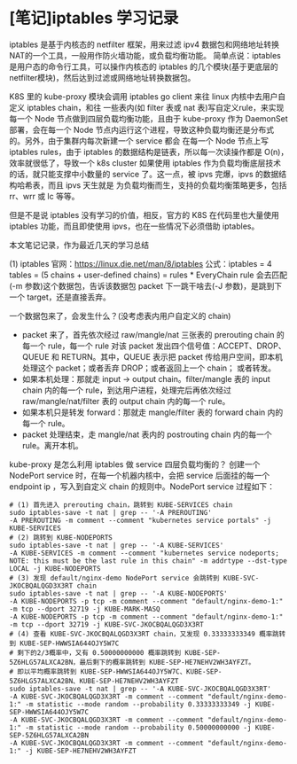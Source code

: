 
# [笔记]iptables 学习记录
iptables 是基于内核态的 netfilter 框架，用来过滤 ipv4 数据包和网络地址转换NAT的一个工具，一般用作防火墙功能，或负载均衡功能。
简单点说：iptables 是用户态的命令行工具，可以操作内核态的 iptables 的几个模块(基于更底层的netfilter模块)，然后达到过滤或网络地址转换数据包。

K8S 里的 kube-proxy 模块会调用 iptables go client 来往 linux 内核中去用户自定义 iptables chain，和往
一些表内(如 filter 表或 nat 表)写自定义rule，来实现每一个 Node 节点做到四层负载均衡功能，且由于 kube-proxy
作为 DaemonSet 部署，会在每一个 Node 节点内运行这个进程，导致这种负载均衡还是分布式的。另外，由于集群内每次新建一个 service 都会
在每一个 Node 节点上写 iptables rules，由于 iptables 的数据结构是链表，所以每一次读操作都是 O(n)，效率就很低了，导致一个 k8s cluster
如果使用 iptables 作为负载均衡底层技术的话，就只能支撑中小数量的 service 了。这一点，被 ipvs 完爆，ipvs 的数据结构哈希表，而且 ipvs 天生就是
为负载均衡而生，支持的负载均衡策略更多，包括 rr、wrr 或 lc 等等。

但是不是说 iptables 没有学习的价值，相反，官方的 K8S 在代码里也大量使用 iptables 功能，而且即使使用 ipvs，也在一些情况下必须借助 iptables。

本文笔记记录，作为最近几天的学习总结 

(1) iptables 官网：https://linux.die.net/man/8/iptables
公式：iptables = 4 tables = (5 chains + user-defined chains) = rules * EveryChain
rule 会去匹配(-m 参数)这个数据包，告诉该数据包 packet 下一跳干啥去(-J 参数)，是跳到下一个 target，还是直接丢弃。

一个数据包来了，会发生什么？(没考虑表内用户自定义的 chain)
* packet 来了，首先依次经过 raw/mangle/nat 三张表的 prerouting chain 的每一个 rule，每一个 rule 对该 packet 
发出四个信号值：ACCEPT、DROP、QUEUE 和 RETURN。其中，QUEUE 表示把 packet 传给用户空间，即本机处理这个 packet；或者丢弃 DROP；或者返回上一个 chain；
或者转发。
* 如果本机处理：那就走 input -> output chain。filter/mangle 表的 input chain 内的每一个 rule，到达用户进程，处理完后再依次经过 raw/mangle/nat/filter 表的
output chain 内的每一个 rule。
* 如果本机只是转发 forward：那就走 mangle/filter 表的 forward chain 内的每一个 rule。
* packet 处理结束，走 mangle/nat 表内的 postrouting chain 内的每一个 rule。离开本机。

kube-proxy 是怎么利用 iptables 做 service 四层负载均衡的？
创建一个 NodePort service 时，在每一个机器内核中，会把 service 后面挂的每一个 endpoint ip ，写入到自定义 chain 的规则中。NodePort service 过程如下： 
```shell script
# (1) 首先进入 prerouting chain，跳转到 KUBE-SERVICES chain
sudo iptables-save -t nat | grep -- '-A PREROUTING'
-A PREROUTING -m comment --comment "kubernetes service portals" -j KUBE-SERVICES
# (2) 跳转到 KUBE-NODEPORTS
sudo iptables-save -t nat | grep -- '-A KUBE-SERVICES'
-A KUBE-SERVICES -m comment --comment "kubernetes service nodeports; NOTE: this must be the last rule in this chain" -m addrtype --dst-type LOCAL -j KUBE-NODEPORTS
# (3) 发现 default/nginx-demo NodePort service 会跳转到 KUBE-SVC-JKOCBQALQGD3X3RT chain
sudo iptables-save -t nat | grep -- '-A KUBE-NODEPORTS'
-A KUBE-NODEPORTS -p tcp -m comment --comment "default/nginx-demo-1:" -m tcp --dport 32719 -j KUBE-MARK-MASQ
-A KUBE-NODEPORTS -p tcp -m comment --comment "default/nginx-demo-1:" -m tcp --dport 32719 -j KUBE-SVC-JKOCBQALQGD3X3RT
# (4) 查看 KUBE-SVC-JKOCBQALQGD3X3RT chain，又发现 0.33333333349 概率跳转到 KUBE-SEP-HWWSIA644OJY5W7C
# 剩下的2/3概率中，又有 0.50000000000 概率跳转到 KUBE-SEP-5Z6HLG57ALXCA2BN，最后剩下的概率跳转到 KUBE-SEP-HE7NEHV2WH3AYFZT。
# 即以平均概率跳转到 KUBE-SEP-HWWSIA644OJY5W7C、KUBE-SEP-5Z6HLG57ALXCA2BN、KUBE-SEP-HE7NEHV2WH3AYFZT
sudo iptables-save -t nat | grep -- '-A KUBE-SVC-JKOCBQALQGD3X3RT'
-A KUBE-SVC-JKOCBQALQGD3X3RT -m comment --comment "default/nginx-demo-1:" -m statistic --mode random --probability 0.33333333349 -j KUBE-SEP-HWWSIA644OJY5W7C
-A KUBE-SVC-JKOCBQALQGD3X3RT -m comment --comment "default/nginx-demo-1:" -m statistic --mode random --probability 0.50000000000 -j KUBE-SEP-5Z6HLG57ALXCA2BN
-A KUBE-SVC-JKOCBQALQGD3X3RT -m comment --comment "default/nginx-demo-1:" -j KUBE-SEP-HE7NEHV2WH3AYFZT
```
